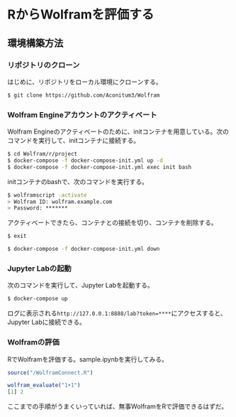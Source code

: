 # RからWolframを評価する

## 環境構築方法

### リポジトリのクローン
はじめに、リポジトリをローカル環境にクローンする。
```bash
$ git clone https://github.com/Aconitum3/Wolfram
```

### Wolfram Engineアカウントのアクティベート
Wolfram Engineのアクティベートのために、initコンテナを用意している。次のコマンドを実行して、initコンテナに接続する。
```bash
$ cd Wolfram/r/project
$ docker-compose -f docker-compose-init.yml up -d
$ docker-compose -f docker-compose-init.yml exec init bash
```
initコンテナのbashで、次のコマンドを実行する。
```bash
$ wolframscript -activate
> Wolfram ID: wolfram.example.com
> Password: *******
```
アクティベートできたら、コンテナとの接続を切り、コンテナを削除する。
```bash
$ exit
```
```bash
$ docker-compose -f docker-compose-init.yml down
```

### Jupyter Labの起動
次のコマンドを実行して、Jupyter Labを起動する。
```bash
$ docker-compose up
```
ログに表示される`http://127.0.0.1:8888/lab?token=****`にアクセスすると、Jupyter Labに接続できる。

### Wolframの評価
RでWolframを評価する。sample.ipynbを実行してみる。
```R
source("/WolframConnect.R")

wolfram_evaluate("1+1")
[1] 2
```
ここまでの手順がうまくいっていれば、無事WolframをRで評価できるはずだ。